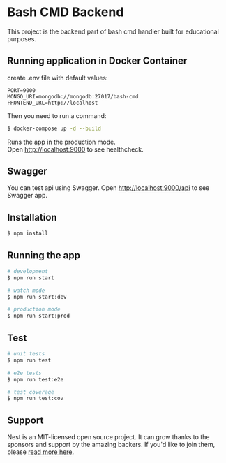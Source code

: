 # Bash CMD Backend

This project is the backend part of bash cmd handler built for educational purposes.

## Running application in Docker Container
create .env file with default values: 

```
PORT=9000
MONGO_URI=mongodb://mongodb:27017/bash-cmd
FRONTEND_URL=http://localhost
```
Then you need to run a command:
```bash
$ docker-compose up -d --build
```

Runs the app in the production mode.\
Open [http://localhost:9000](http://localhost:9000) to see healthcheck.

## Swagger

You can test api using Swagger.
Open [http://localhost:9000/api](http://localhost:9000/api) to see Swagger app.

## Installation

```bash
$ npm install
```

## Running the app

```bash
# development
$ npm run start

# watch mode
$ npm run start:dev

# production mode
$ npm run start:prod
```

## Test

```bash
# unit tests
$ npm run test

# e2e tests
$ npm run test:e2e

# test coverage
$ npm run test:cov
```

## Support

Nest is an MIT-licensed open source project. It can grow thanks to the sponsors and support by the amazing backers. If you'd like to join them, please [read more here](https://docs.nestjs.com/support).

